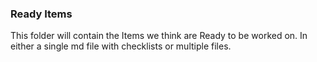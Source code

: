 ### Ready Items

This folder will contain the Items we think are Ready to be worked on.
In either a single md file with checklists or multiple files.